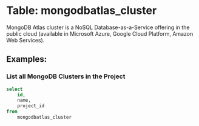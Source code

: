 # Table: mongodbatlas_cluster

MongoDB Atlas cluster is a NoSQL Database-as-a-Service offering in the public cloud (available in Microsoft Azure, Google Cloud Platform, Amazon Web Services).

## Examples:

### List all MongoDB Clusters in the Project

```sql
select
    id,
    name,
    project_id
from
    mongodbatlas_cluster
```